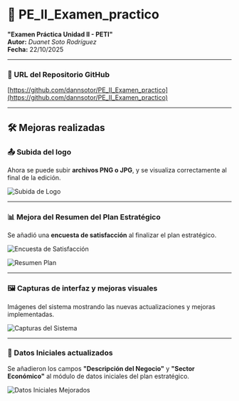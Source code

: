 # 🧩 PE_II_Examen_practico

**"Examen Práctica Unidad II - PETI"**  
**Autor:** *Duanet Soto Rodríguez*  
**Fecha:** 22/10/2025  

---

### 🔗 URL del Repositorio GitHub  
[https://github.com/dannsotor/PE_II_Examen_practico](https://github.com/dannsotor/PE_II_Examen_practico)

---

## 🛠️ Mejoras realizadas

### 📤 Subida del logo
Ahora se puede subir **archivos PNG o JPG**, y se visualiza correctamente al final de la edición.  

![Subida de Logo](https://github.com/user-attachments/assets/bf5dc083-009b-4319-89d2-1a83e12edcb6)

---

### 📊 Mejora del Resumen del Plan Estratégico
Se añadió una **encuesta de satisfacción** al finalizar el plan estratégico.  

![Encuesta de Satisfacción](https://github.com/user-attachments/assets/45a06569-ffd3-4f67-88ec-66d1833584b0)

![Resumen Plan](https://github.com/user-attachments/assets/e7231906-542f-4f70-981a-926b46c6e5bf)

---

### 🖼️ Capturas de interfaz y mejoras visuales
Imágenes del sistema mostrando las nuevas actualizaciones y mejoras implementadas.  

![Capturas del Sistema](https://github.com/user-attachments/assets/9bb1fc95-f59c-46e5-8751-ab371c405e94)

---

### 🧾 Datos Iniciales actualizados
Se añadieron los campos **"Descripción del Negocio"** y **"Sector Económico"** al módulo de datos iniciales del plan estratégico.  

![Datos Iniciales Mejorados](https://github.com/user-attachments/assets/7e7c70c6-e12f-4ff4-b823-64b597138d77)
